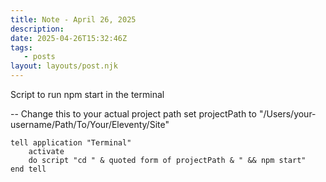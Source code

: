 ```yaml
---
title: Note - April 26, 2025
description:
date: 2025-04-26T15:32:46Z
tags:
   - posts
layout: layouts/post.njk
---
```


Script to run npm start in the terminal 

-- Change this to your actual project path
set projectPath to "/Users/your-username/Path/To/Your/Eleventy/Site"

```
tell application "Terminal"
	activate
	do script "cd " & quoted form of projectPath & " && npm start"
end tell
```
